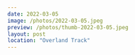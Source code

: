 ```yaml
---
date: 2022-03-05
image: /photos/2022-03-05.jpeg
preview: /photos/thumb-2022-03-05.jpeg
layout: post
location: "Overland Track"
---
```



